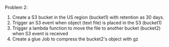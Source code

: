 Problem 2:
1.	Create a S3 bucket in the US region (bucket1) with retention  as 30 days.
2.	Trigger an S3 event when object (text file) is placed in the S3 (bucket1)
3.	Trigger a lambda function to move the file to another bucket (bucket2) when S3 event is received
4.	Create a glue Job to compress the bucket2's object with gz
